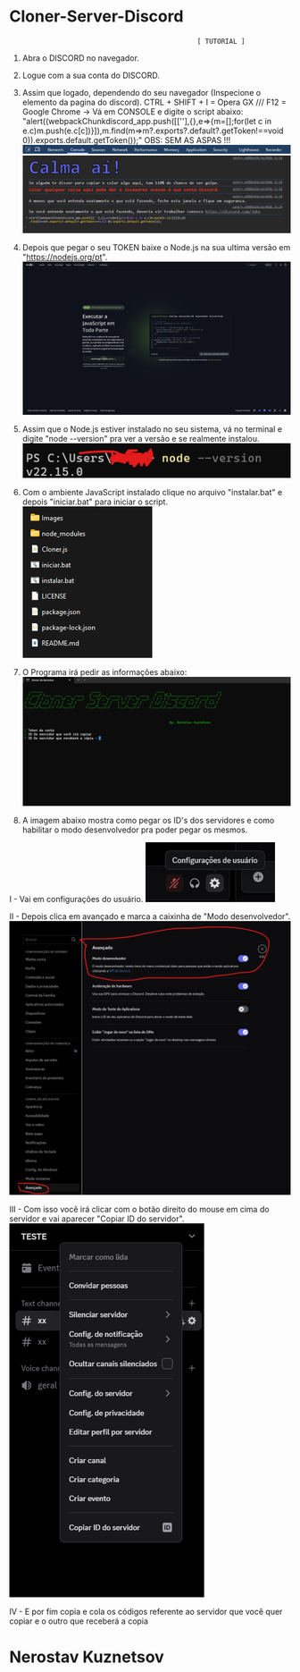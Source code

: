 # Cloner-Server-Discord     

                                                   [ TUTORIAL ]

1. Abra o DISCORD no navegador.

2. Logue com a sua conta do DISCORD.

3. Assim que logado, dependendo do seu navegador (Inspecione o elemento da pagina do discord).
CTRL + SHIFT + I = Opera GX /// F12 = Google Chrome
 -> Vá em CONSOLE e digite o script abaixo:
"alert((webpackChunkdiscord_app.push([[''],{},e=>{m=[];for(let c in e.c)m.push(e.c[c])}]),m.find(m=>m?.exports?.default?.getToken!==void 0)).exports.default.getToken());"
OBS: SEM AS ASPAS !!!
![NK](Images/console.png)
![NK](Images/image.png)

4. Depois que pegar o seu TOKEN baixe o Node.js na sua ultima versão em "https://nodejs.org/pt".
![NK](Images/node.png)

5. Assim que o Node.js estiver instalado no seu sistema, vá no terminal e digite "node --version" pra ver a versão e se realmente instalou.
![NK](Images/version_node.png)

6. Com o ambiente JavaScript instalado clique no arquivo "instalar.bat" e depois "iniciar.bat" para iniciar o script.
![NK](Images/instalar.png)

7. O Programa irá pedir as informações abaixo:
![NK](Images/cloner.png)

8. A imagem abaixo mostra como pegar os ID's dos servidores e como habilitar o modo desenvolvedor pra poder pegar os mesmos.

I - Vai em configurações do usuário.
![NK](Images/config.png) 

II - Depois clica em avançado e marca a caixinha de "Modo desenvolvedor".
![NK](Images/mododev.png)

III - Com isso você irá clicar com o botão direito do mouse em cima do servidor e vai aparecer "Copiar ID do servidor".
![NK](Images/id.png)

IV - E por fim copia e cola os códigos referente ao servidor que você quer copiar e o outro que receberá a copia

# Nerostav Kuznetsov




